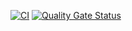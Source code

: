 [![CI](https://github.com/Estepa08/health-survey/actions/workflows/ci.yml/badge.svg)](https://github.com/Estepa08/health-survey/actions/workflows/ci.yml) [![Quality Gate Status](https://sonarcloud.io/api/project_badges/measure?project=Estepa08_health-survey&metric=alert_status)](https://sonarcloud.io/summary/new_code?id=Estepa08_health-survey)
